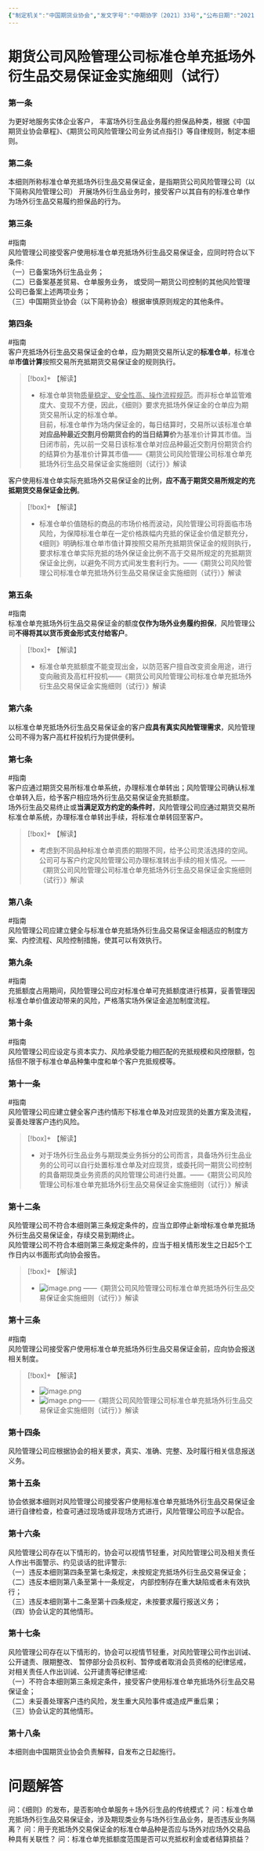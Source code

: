 ```yaml
---
{"制定机关":"中国期货业协会","发文字号":"中期协字〔2021〕33号","公布日期":"2021.03.19","施行日期":"2021.03.19","时效性":"现行有效","效力位阶":"行业规定","法规类别":"期货综合规定","dg-publish":true,"created":"2023-10-13T09:04","updated":"2023-10-18T12:33","permalink":"/e/20210319-2021-33/","dgPassFrontmatter":true}
---
```


# 期货公司风险管理公司标准仓单充抵场外衍生品交易保证金实施细则（试行）  
### 第一条  
为更好地服务实体企业客户， 丰富场外衍生品业务履约担保品种类，根据《中国期货业协会章程》、《期货公司风险管理公司业务试点指引》等自律规则，制定本细则。  
### 第二条  
本细则所称标准仓单充抵场外衍生品交易保证金，是指期货公司风险管理公司（以下简称风险管理公司） 开展场外衍生品业务时，接受客户以其自有的标准仓单作为场外衍生品交易履约担保品的行为。  
### 第三条  
#指南  
风险管理公司接受客户使用标准仓单充抵场外衍生品交易保证金，应同时符合以下条件:   
（一）已备案场外衍生品业务；  
（二）已备案基差贸易、仓单服务业务， 或受同一期货公司控制的其他风险管理公司已备案上述两项业务；  
（三）中国期货业协会（以下简称协会）根据审慎原则规定的其他条件。  
### 第四条  
#指南  
客户充抵场外衍生品交易保证金的仓单，应为期货交易所认定的**标准仓单**，标准仓单**市值计算**按照交易所充抵期货交易保证金的规则执行。  
>[!box]+  【解读】
>- 标准仓单货物<u>质量稳定、安全性高、操作流程规范</u>。而非标仓单监管难度大、变现不方便，因此，《细则》要求充抵场外保证金的仓单应为期货交易所认定的标准仓单。  
>  目前，标准仓单作为场内保证金的，每日结算时，交易所以该标准仓单**对应品种最近交割月份期货合约的当日结算价**为基准价计算其市值。当日闭市前，先以前一交易日该标准仓单对应品种最近交割月份期货合约的结算价为基准价计算其市值——《期货公司风险管理公司标准仓单充抵场外衍生品交易保证金实施细则（试行）》解读

客户使用标准仓单实际充抵场外交易保证金的比例，**应不高于期货交易所规定的充抵期货交易保证金比例**。  
>[!box]+  【解读】
>- 标准仓单价值随标的商品的市场价格而波动，风险管理公司将面临市场风险，为保障标准仓单在一定价格跌幅内充抵的保证金价值足额充分，《细则》明确标准仓单市值计算按照交易所充抵期货保证金的规则执行，要求标准仓单实际充抵的场外保证金比例不高于交易所规定的充抵期货保证金比例，以避免不同方式间发生套利行为。——《期货公司风险管理公司标准仓单充抵场外衍生品交易保证金实施细则（试行）》解读


### 第五条  
#指南  
标准仓单充抵场外衍生品交易保证金的额度**仅作为场外业务履约担保**，风险管理公司**不得将其以货币资金形式支付给客户**。  
>[!box]+  【解读】
>- 标准仓单充抵额度不能变现出金，以防范客户擅自改变资金用途，进行变向融资及高杠杆投机——《期货公司风险管理公司标准仓单充抵场外衍生品交易保证金实施细则（试行）》解读


### 第六条  
以标准仓单充抵场外衍生品交易保证金的客户**应具有真实风险管理需求**，风险管理公司不得为客户高杠杆投机行为提供便利。  
### 第七条  
#指南  
客户应通过期货交易所标准仓单系统，办理标准仓单转出；风险管理公司确认标准仓单转入后，给予客户相应场外衍生品交易保证金充抵额度。  
场外衍生品交易终止或**当满足双方约定的条件时**，风险管理公司应通过期货交易所标准仓单系统，办理标准仓单转出手续，将标准仓单转回至客户。  
>[!box]+  【解读】
>- 考虑到不同品种标准仓单资质的期限不同，给予公司灵活选择的空间。公司可与客户约定风险管理公司办理标准转出手续的相关情况。——《期货公司风险管理公司标准仓单充抵场外衍生品交易保证金实施细则（试行）》解读 

### 第八条  
#指南  
风险管理公司应建立健全与标准仓单充抵场外衍生品交易保证金相适应的制度方案、内控流程、风险控制措施，使其可以有效执行。  
### 第九条  
#指南  
充抵额度占用期间，风险管理公司应对标准仓单可充抵额度进行核算，妥善管理因标准仓单价值波动带来的风险，严格落实场外保证金追加制度流程。  
### 第十条  
#指南  
风险管理公司应设定与资本实力、风险承受能力相匹配的充抵规模和风控限额，包括但不限于标准仓单品种集中度和单个客户充抵规模等。  
### 第十一条  
#指南  
风险管理公司应建立健全客户违约情形下标准仓单及对应现货的处置方案及流程，妥善处理客户违约风险。  
>[!box]+  【解读】
>- 对于场外衍生品业务与期现类业务拆分的公司而言，具备场外衍生品业务的公司可以自行处置标准仓单及对应现货，或委托同一期货公司控制的具备期现类业务资质的风险管理公司进行处置。——《期货公司风险管理公司标准仓单充抵场外衍生品交易保证金实施细则（试行）》解读



### 第十二条  
风险管理公司不符合本细则第三条规定条件的，应当立即停止新增标准仓单充抵场外衍生品交易保证金，存续交易到期终止。  
风险管理公司不符合本细则第三条规定条件的，应当于相关情形发生之日起5个工作日内以书面形式向协会报告。  
>[!box]+  【解读】
>- ![image.png](https://obsidian-image-1317097748.cos.ap-shanghai.myqcloud.com/obsidian/20231013093707.png)
——《期货公司风险管理公司标准仓单充抵场外衍生品交易保证金实施细则（试行）》解读
### 第十三条  
#指南  
风险管理公司接受客户使用标准仓单充抵场外衍生品交易保证金前，应向协会报送相关制度。  
>[!box]+  【解读】
>- ![image.png](https://obsidian-image-1317097748.cos.ap-shanghai.myqcloud.com/obsidian/20231013093554.png)
>- ![image.png](https://obsidian-image-1317097748.cos.ap-shanghai.myqcloud.com/obsidian/20231013093605.png)——《期货公司风险管理公司标准仓单充抵场外衍生品交易保证金实施细则（试行）》解读
### 第十四条  
风险管理公司应根据协会的相关要求，真实、准确、完整、及时履行相关信息报送义务。  
### 第十五条  
协会依据本细则对风险管理公司接受客户使用标准仓单充抵场外衍生品交易保证金进行自律检查，检查可通过现场或非现场方式进行，风险管理公司应予以配合。  
### 第十六条  
风险管理公司存在以下情形的，协会可以视情节轻重，对风险管理公司及相关责任人作出书面警示、约见谈话的批评警示:   
（一）违反本细则第四条至第七条规定，未按规定充抵场外衍生品交易保证金；  
（二）违反本细则第八条至第十一条规定， 内部控制存在重大缺陷或者未有效执行；  
（三）违反本细则第十二条至第十四条规定，未按要求履行报送义务；  
（四）协会认定的其他情形。  
### 第十七条  
风险管理公司存在以下情形的，协会可以视情节轻重，对风险管理公司作出训诫、公开谴责、限期整改、 暂停部分会员权利、暂停或者取消会员资格的纪律惩戒，对相关责任人作出训诫、公开谴责等纪律惩戒:   
（一）不符合本细则第三条规定条件，接受客户使用标准仓单充抵场外衍生品交易保证金；  
（二）未妥善处理客户违约风险，发生重大风险事件或造成严重后果；  
（三）协会认定的其他情形。  
### 第十八条  
本细则由中国期货业协会负责解释，自发布之日起施行。

# 问题解答
问：《细则》的发布，是否影响仓单服务＋场外衍生品的传统模式？
问：标准仓单充抵场外衍生品交易保证金，涉及期现类业务与场外衍生品业务，是否违反业务隔离？
问：用于充抵场外交易保证金的标准仓单品种是否应与场外对应场外交易品种具有关联性？
问：标准仓单充抵额度范围是否可以充抵权利金或者结算损益？